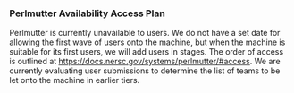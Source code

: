 ### Perlmutter Availability Access Plan

Perlmutter is currently unavailable to users. We do not have a set date for
allowing the first wave of users onto the machine, but when the machine is
suitable for its first users, we will add users in stages. The order of access 
is outlined at <https://docs.nersc.gov/systems/perlmutter/#access>. We are 
currently evaluating user submissions to determine the list of teams to be let
onto the machine in earlier tiers.
